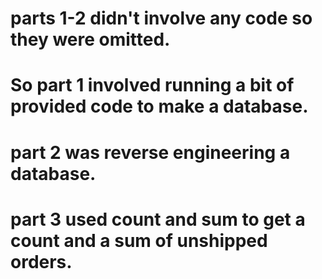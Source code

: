 # parts 1-2 didn't involve any code so they were omitted.
# So part 1 involved running a bit of provided code to make a database.
# part 2 was reverse engineering a database.
# part 3 used count and sum to get a count and a sum of unshipped orders.
